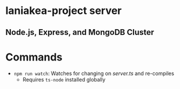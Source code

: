# laniakea-project server

## Node.js, Express, and MongoDB Cluster

# Commands

-   `npm run watch`: Watches for changing on _server.ts_ and re-compiles
    -   Requires `ts-node` installed globally
